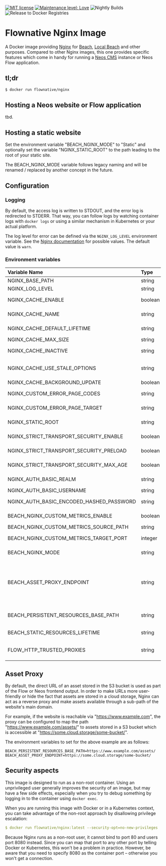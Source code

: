 [![MIT license](http://img.shields.io/badge/license-MIT-brightgreen.svg)](http://opensource.org/licenses/MIT)
[![Maintenance level: Love](https://img.shields.io/badge/maintenance-%E2%99%A1%E2%99%A1%E2%99%A1-ff69b4.svg)](https://www.flownative.com/en/products/open-source.html)
![Nightly Builds](https://github.com/flownative/docker-nginx/workflows/Nightly%20Builds/badge.svg)
![Release to Docker Registries](https://github.com/flownative/docker-nginx/workflows/Release%20to%20Docker%20Registries/badge.svg)

# Flownative Nginx Image

A Docker image providing [Nginx](https://nginx.org) for [Beach](https://www.flownative.com/beach),
[Local Beach](https://www.flownative.com/localbeach) and other purposes. Compared to other
Nginx images, this one provides specific features which come in handy for running a
[Neos CMS](https://www.neos.io) instance or Neos Flow application.

## tl;dr

```bash
$ docker run flownative/nginx
```

## Hosting a Neos website or Flow application

tbd.

## Hosting a static website

Set the environment variable "BEACH_NGINX_MODE" to "Static" and
optionally set the variable "NGINX_STATIC_ROOT" to the path leading to
the root of your static site.

The BEACH_NGINX_MODE variable follows legacy naming and will be renamed
/ replaced by another concept in the future.

## Configuration

### Logging

By default, the access log is written to STDOUT, and the error log is
redirected to STDERR. That way, you can follow logs by watching
container logs with `docker logs` or using a similar mechanism in
Kubernetes or your actual platform.

The log level for error can be defined via the `NGINX_LOG_LEVEL`
environment variable. See the
[Nginx documentation](https://docs.nginx.com/nginx/admin-guide/monitoring/logging/)
for possible values. The default value is `warn`.

### Environment variables

| Variable Name                            | Type    | Default                               | Description                                                                                                                                                                                                       |
|:-----------------------------------------|:--------|:--------------------------------------|:------------------------------------------------------------------------------------------------------------------------------------------------------------------------------------------------------------------|
| NGINX_BASE_PATH                          | string  | /opt/flownative/nginx                 | Base path for Nginx                                                                                                                                                                                               |
| NGINX_LOG_LEVEL                          | string  | warn                                  | Nginx log level (see [documentation](https://docs.nginx.com/nginx/admin-guide/monitoring/logging/))                                                                                                               |
| NGINX_CACHE_ENABLE                       | boolean | no                                    | If the FastCGI cache should be enabled; see section about caching                                                                                                                                                 |
| NGINX_CACHE_NAME                         | string  | application                           | Name of the memory zone Nginx should use for caching                                                                                                                                                              |
| NGINX_CACHE_DEFAULT_LIFETIME             | string  | 5s                                    | Default cache lifetime to use when caching is enabled                                                                                                                                                             |
| NGINX_CACHE_MAX_SIZE                     | string  | 1024m                                 | Maximum memory size for the FastCGI cache                                                                                                                                                                         |
| NGINX_CACHE_INACTIVE                     | string  | 1h                                    | Time after which cache entries are removed automatically                                                                                                                                                          |
| NGINX_CACHE_USE_STALE_OPTIONS            | string  | updating error timeout invalid_header | Options to pass to the `fastcgi_cache_use_stale` directive                                                                                                                                                        |
| NGINX_CACHE_BACKGROUND_UPDATE            | boolean | off                                   | If background updates should be enabled                                                                                                                                                                           |
| NGINX_CUSTOM_ERROR_PAGE_CODES            | string  | 500 501 502 503                       | FastCGI error codes which should redirect to the custom error page                                                                                                                                                |
| NGINX_CUSTOM_ERROR_PAGE_TARGET           | string  |                                       | Upstream URL to use for custom FastCGI error pages                                                                                                                                                                |
| NGINX_STATIC_ROOT                        | string  | /var/www/html                         | Document root path for when BEACH_NGINX_MODE is "Static"                                                                                                                                                          |
| NGINX_STRICT_TRANSPORT_SECURITY_ENABLE   | boolean | no                                    | If Strict-Transport-Security headers should be sent (HSTS)                                                                                                                                                        |
| NGINX_STRICT_TRANSPORT_SECURITY_PRELOAD  | boolean | no                                    | If site should be added to list of HTTPS-only sites by Google and others                                                                                                                                          |
| NGINX_STRICT_TRANSPORT_SECURITY_MAX_AGE  | boolean | 31536000                              | Maxmimum age for Strict-Transport-Security header, if enabled                                                                                                                                                     |
| NGINX_AUTH_BASIC_REALM                   | string  | off                                   | Realm for HTTP Basic Authentication; if "off", authentication is disabled                                                                                                                                         |
| NGINX_AUTH_BASIC_USERNAME                | string  |                                       | Username for HTTP Basic Authentication                                                                                                                                                                            |
| NGINX_AUTH_BASIC_ENCODED_HASHED_PASSWORD | string  |                                       | Base64-encoded hashed password (using httpasswd) for HTTP Basic Authentication                                                                                                                                    |
| BEACH_NGINX_CUSTOM_METRICS_ENABLE        | boolean | no                                    | If support for a custom metrics endpoint should be enabled                                                                                                                                                        |
| BEACH_NGINX_CUSTOM_METRICS_SOURCE_PATH   | string  | /metrics                              | Path where metrics are located                                                                                                                                                                                    |
| BEACH_NGINX_CUSTOM_METRICS_TARGET_PORT   | integer | 8082                                  | Port at which Nginx should listen to provide the metrics for scraping                                                                                                                                             |
| BEACH_NGINX_MODE                         | string  | Flow                                  | Either "Flow" or "Static"; this variable is going to be renamed in the future                                                                                                                                     |
| BEACH_ASSET_PROXY_ENDPOINT               | string  |                                       | Endpoint of a cloud storage frontend to use for proxying requests to Flow persistent resources. Requires BEACH_PERSISTENT_RESOURCES_BASE_PATH to be set. Example: "https://assets.flownative.com/example-bucket/" |
| BEACH_PERSISTENT_RESOURCES_BASE_PATH     | string  |                                       | Base path of URLs pointing to Flow persistent resources; example: "https://www.flownative.com/assets/"                                                                                                            |
| BEACH_STATIC_RESOURCES_LIFETIME          | string  | 30d                                   | Expiration time for static resources; examples: "3600s" or "7d" or "max"                                                                                                                                          |
| FLOW_HTTP_TRUSTED_PROXIES                | string  | 10.0.0.0/8                            | Nginx passes FLOW_HTTP_TRUSTED_PROXIES to the virtual host using the value of this variable                                                                                                                       |

## Asset Proxy

By default, the direct URL of an asset stored in the S3 bucket is used as 
part of the Flow or Neos frontend output. In order to make URLs more 
user-friendly or hide the fact that assets are stored in a cloud storage, 
Nginx can act as a reverse proxy and make assets available through a 
sub-path of the website's main domain.

For example, if the website is reachable via "https://www.example.com", the 
proxy can be configured to map the path "https://www.example.com/assets/" to 
assets stored in a S3 bucket which is accessible at 
"https://some.cloud.storage/some-bucket/".

The environment variables to set for the above example are as follows:

```
BEACH_PERSISTENT_RESOURCES_BASE_PATH=https://www.example.com/assets/
BEACH_ASSET_PROXY_ENDPOINT=https://some.cloud.storage/some-bucket/
```

## Security aspects

This image is designed to run as a non-root container. Using an
unprivileged user generally improves the security of an image, but may
have a few side effects, especially when you try to debug something by
logging in to the container using `docker exec`.

When you are running this image with Docker or in a Kubernetes context,
you can take advantage of the non-root approach by disallowing privilege
escalation:

```yaml
$ docker run flownative/nginx:latest --security-opt=no-new-privileges
```

Because Nginx runs as a non-root user, it cannot bind to port 80 and
users port 8080 instead. Since you can map that port to any other port
by telling Docker or Kubernetes, this won't be a problem in practice.
However, be aware that you need to specify 8080 as the container port –
otherwise you won't get a connection.
